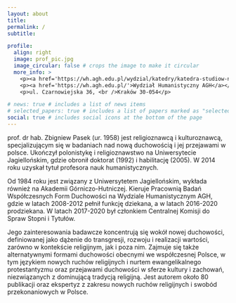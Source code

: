 ```yaml
---
layout: about
title: 
permalink: /
subtitle: 

profile:
  align: right
  image: prof_pic.jpg
  image_circular: false # crops the image to make it circular
  more_info: >
    <p><a href='https://wh.agh.edu.pl/wydzial/katedry/katedra-studiow-nad-kultura-i-badan-ery-cyfrowej/'>Katedra Studiów nad Kulturą i Badań Ery Cyfrowej</a></p>
    <p><a href='https://wh.agh.edu.pl/'>Wydział Humanistyczny AGH</a></p>
    <p>ul. Czarnowiejska 36, <br />Kraków 30-054</p>

# news: true # includes a list of news items
# selected_papers: true # includes a list of papers marked as "selected={true}"
social: true # includes social icons at the bottom of the page
---
```


prof. dr hab. Zbigniew Pasek (ur. 1958) jest religioznawcą i kulturoznawcą, specjalizującym się w badaniach nad nową duchowością i jej przejawami w polsce. Ukończył polonistykę i religioznawstwo na Uniwersytecie Jagiellońskim, gdzie obronił doktorat (1992) i habilitację (2005). W 2014 roku uzyskał tytuł profesora nauk humanistycznych.

Od 1984 roku jest związany z Uniwersytetem Jagiellońskim, wykłada również na Akademii Górniczo-Hutniczej. Kieruje Pracownią Badań Współczesnych Form Duchowości na Wydziale Humanistycznym AGH, gdzie w latach 2008-2012 pełnił funkcję dziekana, a w latach 2016-2020 prodziekana. W latach 2017-2020 był członkiem Centralnej Komisji do Spraw Stopni i Tytułów.

Jego zainteresowania badawcze koncentrują się wokół nowej duchowości, definiowanej jako dążenie do transgresji, rozwoju i realizacji wartości, zarówno w kontekście religijnym, jak i poza nim. Zajmuje się także alternatywnymi formami duchowości obecnymi we współczesnej Polsce, w tym językiem nowych ruchów religijnych i nurtem ewangelikalnego protestantyzmu oraz przejawami duchowości w sferze kultury i zachowań, niezwiązanych z dominującą tradycją religijną. Jest autorem około 80 publikacji oraz ekspertyz z zakresu nowych ruchów religijnych i swobód przekonaniowych w Polsce.

